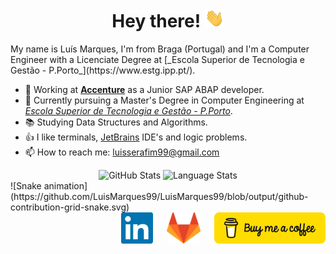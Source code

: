 <h1 align='center'>Hey there!
<img src="https://raw.githubusercontent.com/LuisMarques99/LuisMarques99/master/assets/wave.gif" height="30px"/>
</h1>

<p>My name is Luís Marques, I'm from Braga (Portugal) and I'm a Computer Engineer with a Licenciate Degree at [_Escola Superior de Tecnologia e Gestão - P.Porto_](https://www.estg.ipp.pt/).</p>

<!-- :briefcase:
:telescope:
:books:
:thumbsup:
:mailbox: -->
- 💼  Working at [**Accenture**](https://www.accenture.com/) as a Junior SAP ABAP developer.
- 🔭  Currently pursuing a Master's Degree in Computer Engineering at [_Escola Superior de Tecnologia e Gestão - P.Porto_](https://www.estg.ipp.pt/).
- 📚  Studying Data Structures and Algorithms.
- 👍  I like terminals, [JetBrains](https://www.jetbrains.com/) IDE's and logic problems.
- 📫  How to reach me: luisserafim99@gmail.com

<p></p>

<div align="center">
    <img height="180em" alt="GitHub Stats" src="https://github-readme-stats.vercel.app/api?username=LuisMarques99&show_icons=true&hide_border=true&count_private=true&theme=material-palenight"/>
    <img height="180em" alt="Language Stats" src="https://github-readme-stats.vercel.app/api/top-langs/?username=LuisMarques99&layout=compact&hide_border=true&theme=material-palenight"/>
</div>

<div>
    ![Snake animation](https://github.com/LuisMarques99/LuisMarques99/blob/output/github-contribution-grid-snake.svg)
</div>
<div align="right">
    <a href="https://www.linkedin.com/in/luismarques99/"><img height="50" src="https://raw.githubusercontent.com/LuisMarques99/LuisMarques99/master/assets/linkedin-logo.png"></a>
    &emsp;
    <a href="https://gitlab.com/LuisMarques99"><img height="50" src="https://raw.githubusercontent.com/LuisMarques99/LuisMarques99/master/assets/gitlab-logo.png"></a>
    &emsp;
    <a href="https://www.buymeacoffee.com/LuisMarques99"><img height="50" src="https://raw.githubusercontent.com/LuisMarques99/LuisMarques99/master/assets/BMC/bmc-button.png"></a>
</div>
